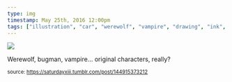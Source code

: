 ```yaml
---
type: img
timestamp: May 25th, 2016 12:00pm
tags: ["illustration", "car", "werewolf", "vampire", "drawing", "ink", "art"]
---
```

<img src="https://saturdayxiii.github.io/media/144915373212.jpg"/>

Werewolf, bugman, vampire&hellip; original characters, really?
 
  
<small>source: https://saturdayxiii.tumblr.com/post/144915373212</small>